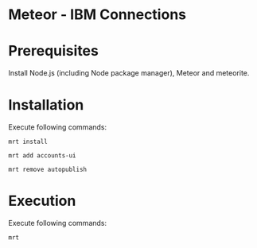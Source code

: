 Meteor - IBM Connections
===

# Prerequisites

Install Node.js (including Node package manager), Meteor and meteorite.

# Installation

Execute following commands:

`mrt install`

`mrt add accounts-ui`

`mrt remove autopublish`

# Execution

Execute following commands:

`mrt`

